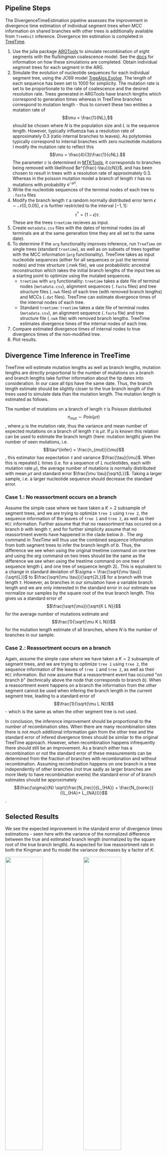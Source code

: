 ## Pipeline Steps

The DivergenceTimeEstimation pipeline assesses the improvement in divergence time estimation of individual segment trees when MCC information on shared branches with other trees is additionally available from `TreeKnit` inference. Divergence tim estimation is completed in [TreeTime](https://github.com/neherlab/treetime).

1. Use the julia package [ARGTools](https://github.com/PierreBarrat/ARGTools) to simulate recombination of eight segments with the flu/kingman coalescence model. See the [docs](https://github.com/PierreBarrat/ARGTools/tree/extended_newick_clean#simulations) for information on how these simulations are completed.  Obtain individual segmnet trees for each segment in the ARG. 
2. Simulate the evolution of nucleotide sequences for each individual segment tree, using the JC69 model [TreeAlgs.Evolve](https://github.com/anna-parker/TreeAlgs-Fork). The length of each sequence has been set to 1000 for simplicity. The mutation rate is set to be proportionate to the rate of coalescence and the desired resolution rate. Trees generated in ARGTools have branch lengths which correspond to generation times whereas in TreeTime branches correspond to mutation length - thus to convert these two entities a mutation rate of $$\mu = \frac{1}{NL},$$ should be chosen where $N$ is the population size and $L$ is the sequence length. However, typically influenza has a resolution rate of approximately 0.3 (ratio internal branches to leaves). As polytomies typically correspond to internal branches with zero nucleotide mutations I modify the mutation rate to reflect this $$\mu = \frac{4}{3}\frac{1}{cNL}.$$ The parameter $c$ is determined in [MTKTools](https://github.com/anna-parker/MTKTools), it corresponds to branches being removed with likelihood $e^{\frac{-\tau}{cN}}$, and has been chosen to result in trees with a resolution rate of approximately 0.3. Whereas in the poisson mutation model a branch of length $\tau$ has no mutations with probability $e^{-\mu \tau}$. 
3. Write the nucleotide sequences of the terminal nodes of each tree to `.fasta` files
4. Modify the branch length $\tau$ a random normally distributed error term $\epsilon \sim \mathcal{N}(0, 0.05)$, $\epsilon$ is further restricted to the interval $[-1, 1]$: $$\tau^* = (1-\epsilon)\tau.$$ These are the trees `treetime` recieves as input. 
5. Create `metadata.csv` files with the dates of terminal nodes (as all terminals are at the same generation time they are all set to the same date).
6. To determine if the `arg` functionality improves inference, run `TreeTime` on single trees (standard `treetime`), as well as on subsets of trees together with the MCC information (`arg` functionality). TreeTime takes as input nucleotide sequences (either for all sequences or just the terminal nodes) and tree structure (.nwk file), we use probabilistic ancestral reconstruction which takes the initial branch lengths of the input tree as a starting point to optimize using the mutated sequences.
	- `treetime` with `arg` functionality: `treetime` takes a date file of terminal nodes (`metadata.csv`), alignment sequences (`.fasta` files) and tree structure files (`.nwk` files) of each tree (with removed branch lengths) and MCCs (`.dat` files). TreeTime can estimate divergence times of the internal nodes of each tree. 
	-  Standard `treetime`: `treetime` takes a date file of terminal nodes (`metadata.csv`), an alignment sequence (`.fasta` file) and tree structure file (`.nwk` file) with removed branch lengths. TreeTime estimates divergence times of the internal nodes of each tree.
7. Compare estimated divergence times of internal nodes to true divergence times of the non-modified tree.
8. Plot results.

## Divergence Time Inference in TreeTime

TreeTime will estimate mutation lengths as well as branch lengths, mutation lengths are directly proportional to the number of mutations on a branch and branch lengths take further information about the tip dates into consideration. In our case all tips have the same date. Thus, the branch length estimate should be slightly closer to the true branch length of the trees used to simulate data than the mutation length. The mutation length is estimated as follows.

The number of mutations on a branch of length $\tau$ is Poisson distributed $$n_{mut} \sim Pois(\mu \tau)$$, where $\mu$ is the mutation rate, thus the variance and mean number of expected mutations on a branch of length $\tau$ is $\mu \tau$. If $\mu$ is known this relation can be used to estimate the branch length (here: mutation length) given the number of seen mutations, i.e. $$\tau^{infer} = \frac{n_{mut}}{\mu}$$, this estimator has expectation $\tau$ and variance $\frac{\tau}{\mu}$. When this is repeated $L$ times (i.e. for a sequence of $L$ nucleotides, each with mutation rate $\mu$), the average number of mutations is normally distributed with mean $\mu \tau$ and standard error $\frac{\mu \tau}{\sqrt{L}}$. Taking a larger sample, i.e. a larger nucleotide sequence should decrease the standard error.

### Case 1.: No reassortment occurs on a branch
Assume the simple case where we have taken a $K=2$ subsample of segment trees, and we are trying to optimize `tree 1` using `tree 2`, the sequence information of the leaves of `tree 1` and `tree 2`, as well as their `MCC` information. Further assume that that no reassortment has occured on a branch $b$ with length $\tau$, and for further simplicity assume that no reassortment events have happened in the clade below $b$ . The $arg$ command in $TreeTime$ will thus use the combined sequence information from both segment trees to infer the branch length of $b$. Thus, the difference we see when using the original treetime command on one tree and using the $arg$ command on two trees should be the same as the difference we see when using the treetime command on one tree of sequence length $L$ and one tree of sequence length $2L$. This is equivalent to a change in standard deviation of $\sigma = \frac{\sqrt{\mu \tau}}{\sqrt{L}}$ to $\frac{\sqrt{\mu \tau}}{\sqrt{2L}}$ for a branch with true length $\tau$. However, as branches in our simulation have a variable branch length and we are only interested in the standard error in our estimate we normalize our samples by the square root of the true branch length. This gives us a standard error of $$\frac{\sqrt{\mu}}{\sqrt{K L N}}$$ for the average number of mutations estimate and $$\frac{1}{\sqrt{\mu K L N}}$$ for the mutation length estimate of all branches, where $N$ is the number of branches in our sample.

### Case 2.: Reassortment occurs on a branch
Again, assume the simple case where we have taken a $K=2$ subsample of segment trees, and we are trying to optimize `tree 1` using `tree 2`, the sequence information of the leaves of `tree 1` and `tree 2`, as well as their `MCC` information. But now assume that a reassortment event has occured "on branch $b$" (technically above the node that corresponds to branch $b$). When a reassortment event happens on a branch the information from the other segment cannot be used when infering the branch length in the current segment tree, leading to a standard error of $$\frac{1}{\sqrt{\mu L N}}$$ - which is the same as when the other segment tree is not used. 

In conclusion, the inference improvement should be proportional to the number of recombination sites. When there are many recombination sites there is not much additional information gain from the other tree and the standard error of infered divergence times should be similar to the original TreeTime approach. However, when recombination happens infrequently there should still be an improvement. As a branch either has a recombination or not the standard error of these measurements can be determined from the fraction of branches with recombination and without recombination. Assuming recombination happens on one branch in a tree independently of other branches (not true sadly as larger branches are more likely to have recombination events) the standard error of of branch estimates should be approximately $$\frac{\sigma}{N} \sqrt{\frac{N_{rec}}{L_{HA}} + \frac{N_{norec}}{(L_{HA}+ L_{NA})}}$$.

## Selected Results

We see the expected improvement in the standard error of divergence times estimations - seen here with the variance of the normalized difference between the true and estimated branch length (normalized by the square root of the true branch length). As expected for low reassortment rate in both the Kingman and flu model the variance decreases by a factor of $K$. 

<img src="Figures/var_divergence_times_flu_0.35_true.png" width="49%"/> <img src="Figures/var_divergence_times_kingman_0.35_true.png" width="49%"/> 

<em>Left: ARGs simulated under flu coalescence model, resolution rate 0.35 and strict resolve, Right: ARGs ARGs simulated under kingman coalescence model, resolution rate 0.35 and strict resolve,</em>

As to be expected this improvement starts decreasing faster with trees simulated under the Kingman model - most likely due to the fact that Kingman trees have more reassortments and thus less shared branches than Flu trees even with the same reassortment rate (see explanation in the [AccuracySharedBranches](../AccuracySharedBranches/) section).

We note that although no branches are removed in this simulation for better comparison of the final trees - mutations occur at a rate that is proportional to the resolution rate - i.e the number of branches with no mutations would result in trees with a 0.35 resolution rate if internal branches with no mutations were to be removed. This can be seen when we look at the median and mean difference in inferred branch length. For $K=1$ the median difference is 1 - this makes sense as at resolution rate 0.35 the major of branches will not have mutations and will have inferred branch length 0. The decrease in difference with increasing $K$ shows the impact of using sequence information from other trees - made possible with the ARG module in TreeTime. 

<img src="Figures/median_divergence_times_flu_0.35_true.png" width="49%"/> <img src="Figures/median_divergence_times_kingman_0.35_true.png" width="49%"/> 

<em>Left: ARGs simulated under flu coalescence model, resolution rate 0.35 and strict resolve, Right: ARGs ARGs simulated under kingman coalescence model, resolution rate 0.35 and strict resolve,</em>

<img src="Figures/mean_divergence_times_flu_0.35_true.png" width="49%"/> <img src="Figures/mean_divergence_times_kingman_0.35_true.png" width="49%"/> 

<em>Left: ARGs simulated under flu coalescence model, resolution rate 0.35 and strict resolve, Right: ARGs ARGs simulated under kingman coalescence model, resolution rate 0.35 and strict resolve,</em>

We also note the large outliers seen for higher reassortment rates in the mean branch length differences. This is most likely due to the impact of FP shared branches - however more simulations would be needed to properly assess this. 
